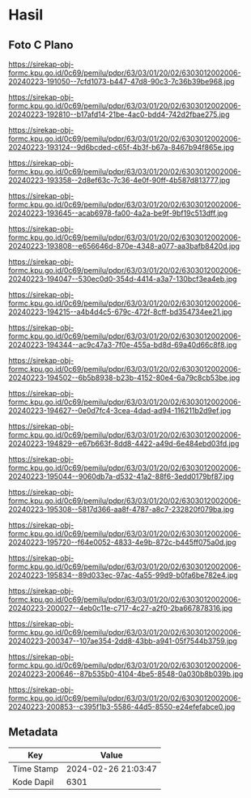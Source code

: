 # Hasil

## Foto C Plano

https://sirekap-obj-formc.kpu.go.id/0c69/pemilu/pdpr/63/03/01/20/02/6303012002006-20240223-191050--7cfd1073-b447-47d8-90c3-7c36b39be968.jpg

https://sirekap-obj-formc.kpu.go.id/0c69/pemilu/pdpr/63/03/01/20/02/6303012002006-20240223-192810--b17afd14-21be-4ac0-bdd4-742d2fbae275.jpg

https://sirekap-obj-formc.kpu.go.id/0c69/pemilu/pdpr/63/03/01/20/02/6303012002006-20240223-193124--9d6bcded-c65f-4b3f-b67a-8467b94f865e.jpg

https://sirekap-obj-formc.kpu.go.id/0c69/pemilu/pdpr/63/03/01/20/02/6303012002006-20240223-193358--2d8ef63c-7c36-4e0f-90ff-4b587d813777.jpg

https://sirekap-obj-formc.kpu.go.id/0c69/pemilu/pdpr/63/03/01/20/02/6303012002006-20240223-193645--acab6978-fa00-4a2a-be9f-9bf19c513dff.jpg

https://sirekap-obj-formc.kpu.go.id/0c69/pemilu/pdpr/63/03/01/20/02/6303012002006-20240223-193808--e656646d-870e-4348-a077-aa3bafb8420d.jpg

https://sirekap-obj-formc.kpu.go.id/0c69/pemilu/pdpr/63/03/01/20/02/6303012002006-20240223-194047--530ec0d0-354d-4414-a3a7-130bcf3ea4eb.jpg

https://sirekap-obj-formc.kpu.go.id/0c69/pemilu/pdpr/63/03/01/20/02/6303012002006-20240223-194215--a4b4d4c5-679c-472f-8cff-bd354734ee21.jpg

https://sirekap-obj-formc.kpu.go.id/0c69/pemilu/pdpr/63/03/01/20/02/6303012002006-20240223-194344--ac9c47a3-7f0e-455a-bd8d-69a40d66c8f8.jpg

https://sirekap-obj-formc.kpu.go.id/0c69/pemilu/pdpr/63/03/01/20/02/6303012002006-20240223-194502--6b5b8938-b23b-4152-80e4-6a79c8cb53be.jpg

https://sirekap-obj-formc.kpu.go.id/0c69/pemilu/pdpr/63/03/01/20/02/6303012002006-20240223-194627--0e0d7fc4-3cea-4dad-ad94-116211b2d9ef.jpg

https://sirekap-obj-formc.kpu.go.id/0c69/pemilu/pdpr/63/03/01/20/02/6303012002006-20240223-194829--e67b663f-8dd8-4422-a49d-6e484ebd03fd.jpg

https://sirekap-obj-formc.kpu.go.id/0c69/pemilu/pdpr/63/03/01/20/02/6303012002006-20240223-195044--9060db7a-d532-41a2-88f6-3edd0179bf87.jpg

https://sirekap-obj-formc.kpu.go.id/0c69/pemilu/pdpr/63/03/01/20/02/6303012002006-20240223-195308--5817d366-aa8f-4787-a8c7-232820f079ba.jpg

https://sirekap-obj-formc.kpu.go.id/0c69/pemilu/pdpr/63/03/01/20/02/6303012002006-20240223-195720--f64e0052-4833-4e9b-872c-b445ff075a0d.jpg

https://sirekap-obj-formc.kpu.go.id/0c69/pemilu/pdpr/63/03/01/20/02/6303012002006-20240223-195834--89d033ec-97ac-4a55-99d9-b0fa6be782e4.jpg

https://sirekap-obj-formc.kpu.go.id/0c69/pemilu/pdpr/63/03/01/20/02/6303012002006-20240223-200027--4eb0c11e-c717-4c27-a2f0-2ba667878316.jpg

https://sirekap-obj-formc.kpu.go.id/0c69/pemilu/pdpr/63/03/01/20/02/6303012002006-20240223-200347--107ae354-2dd8-43bb-a941-05f7544b3759.jpg

https://sirekap-obj-formc.kpu.go.id/0c69/pemilu/pdpr/63/03/01/20/02/6303012002006-20240223-200646--87b535b0-4104-4be5-8548-0a030b8b039b.jpg

https://sirekap-obj-formc.kpu.go.id/0c69/pemilu/pdpr/63/03/01/20/02/6303012002006-20240223-200853--c395f1b3-5586-44d5-8550-e24efefabce0.jpg


## Metadata

| Key        | Value               |
| ---------- | ------------------- |
| Time Stamp | 2024-02-26 21:03:47 |
| Kode Dapil | 6301                |



